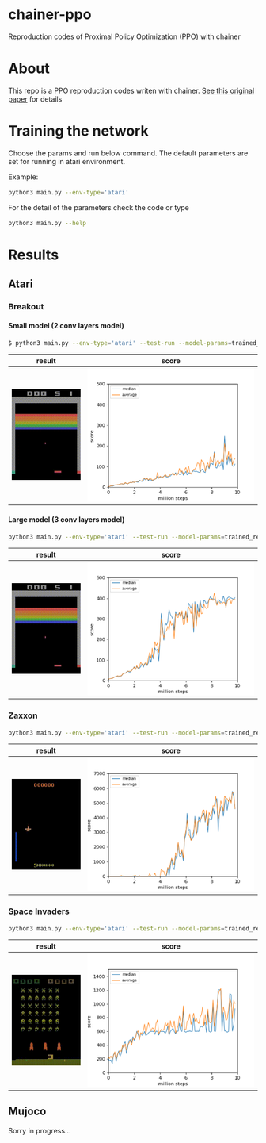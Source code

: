 # chainer-ppo
Reproduction codes of Proximal Policy Optimization (PPO) with chainer

# About

This  repo is a PPO reproduction codes writen with chainer. [See this original paper](https://arxiv.org/abs/1707.06347) for details

# Training the network

Choose the params and run below command.
The default parameters are set for running in atari environment. 

Example:

```sh
python3 main.py --env-type='atari' 
```
For the detail of the parameters check the code or type 

```sh
python3 main.py --help
```

# Results
## Atari

### Breakout
#### Small model (2 conv layers model)

```sh
$ python3 main.py --env-type='atari' --test-run --model-params=trained_results/atari/breakout/small/final_model --atari-model-size='small'
```

|result|score|
|:---:|:---:|
| ![breakout_small_result](./trained_results/atari/breakout/small/breakout_small_result.gif) |![breakout_small_graph](./trained_results/atari/breakout/small/result.png)|


#### Large model (3 conv layers model)

```sh
python3 main.py --env-type='atari' --test-run --model-params=trained_results/atari/breakout/large/final_model --atari-model-size='large'
```

|result|score|
|:---:|:---:|
| ![breakout_large_result](./trained_results/atari/breakout/large/breakout_large_result.gif) |![breakout_large_graph](./trained_results/atari/breakout/large/result.png)|

### Zaxxon

```sh
python3 main.py --env-type='atari' --test-run --model-params=trained_results/atari/zaxxon/large/final_model --atari-model-size='large' --env='ZaxxonNoFrameskip-v4'
```

|result|score|
|:---:|:---:|
| ![zaxxon_large_result](./trained_results/atari/zaxxon/large/zaxxon_large_result.gif) |![zaxxon_large_graph](./trained_results/atari/zaxxon/large/result.png)|

### Space Invaders

```sh
python3 main.py --env-type='atari' --test-run --model-params=trained_results/atari/space_invaders/large/final_model --atari-model-size='large' --env='SpaceInvadersNoFrameskip-v4'
```

|result|score|
|:---:|:---:|
| ![space_invaders_large_result](./trained_results/atari/space_invaders/large/space_invaders_large_result.gif) |![space_invaders_large_graph](./trained_results/atari/space_invaders/large/result.png)|


## Mujoco
Sorry in progress...